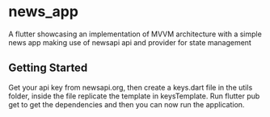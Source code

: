 # news_app

A flutter showcasing an implementation of MVVM architecture with a simple news app making use of newsapi api and provider for state management

## Getting Started

Get your api key from newsapi.org, then create a keys.dart file in the utils folder, inside the file replicate the template in keysTemplate.
Run flutter pub get to get the dependencies and then you can now run the application.

